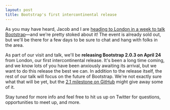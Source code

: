 ```yaml
---
layout: post
title: Bootstrap's first intercontinental release
---
```


As you may have heard, Jacob and I are [heading to London in a week to talk Bootstrap](http://ukengopenhouse.eventbrite.com/)&mdash;and we're pretty stoked about it! The event is already sold out, but we'll be there for a few days to be sure to chat and hang with folks in the area.

As part of our visit and talk, we'll be **releasing Bootstrap 2.0.3 on April 24** from London, our first intercontinental release. It's been a long time coming, and we know lots of you have been anxiously awaiting its arrival, but we want to do this release the best we can. In addition to the release itself, the rest of our talk will focus on the future of Bootstrap. We're not exactly sure what that will be yet, but the [2.1 milestone on GitHub](https://github.com/twitter/bootstrap/issues?milestone=7&state=open) might give away some of it.

Stay tuned for more info and feel free to hit us up on Twitter for questions, opportunities to meet up, and more.
